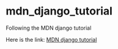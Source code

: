 # mdn_django_tutorial
Following the MDN django tutorial

Here is the link: [MDN django tutorial](https://developer.mozilla.org/en-US/docs/Learn/Server-side/Django)
